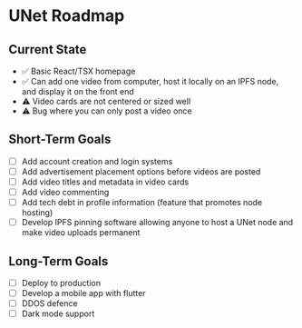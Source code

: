 # UNet Roadmap

## Current State
- ✅ Basic React/TSX homepage
- ✅ Can add one video from computer, host it locally on an IPFS node, and display it on the front end
- ⚠️ Video cards are not centered or sized well
- ⚠️ Bug where you can only post a video once

## Short-Term Goals
- [ ] Add account creation and login systems
- [ ] Add advertisement placement options before videos are posted
- [ ] Add video titles and metadata in video cards
- [ ] Add video commenting
- [ ] Add tech debt in profile information (feature that promotes node hosting)
- [ ] Develop IPFS pinning software allowing anyone to host a UNet node and make video uploads permanent

## Long-Term Goals
- [ ] Deploy to production
- [ ] Develop a mobile app with flutter
- [ ] DDOS defence
- [ ] Dark mode support
